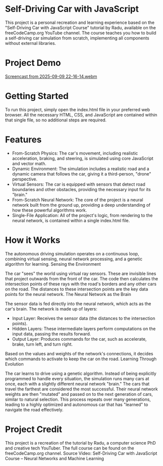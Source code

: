 # Self-Driving Car with JavaScript

This project is a personal recreation and learning experience based on the "Self-Driving Car with JavaScript Course" tutorial by Radu, available on the freeCodeCamp.org YouTube channel. The course teaches you how to build a self-driving car simulation from scratch, implementing all components without external libraries.

# Project Demo
[Screencast from 2025-09-09 22-16-14.webm](https://github.com/user-attachments/assets/fdc429fc-3654-49c0-9c6a-015d076a3ab2)

# Getting Started
To run this project, simply open the index.html file in your preferred web browser. All the necessary HTML, CSS, and JavaScript are contained within that single file, so no additional steps are required.


# Features

  - From-Scratch Physics: The car's movement, including realistic acceleration, braking, and steering, is simulated using core JavaScript and vector math.
  - Dynamic Environment: The simulation includes a realistic road and a dynamic camera that follows the car, giving it a third-person, "drone" perspective.
  - Virtual Sensors: The car is equipped with sensors that detect road boundaries and other obstacles, providing the necessary input for its "brain."
  - From-Scratch Neural Network: The core of the project is a neural network built from the ground up, providing a deep understanding of how these powerful algorithms work.
  - Single-File Application: All of the project's logic, from rendering to the neural network, is contained within a single index.html file.

# How it Works

The autonomous driving simulation operates on a continuous loop, combining virtual sensing, neural network processing, and a genetic algorithm for learning.
Sensing the Environment

The car "sees" the world using virtual ray sensors. These are invisible lines that project outwards from the front of the car. The code then calculates the intersection points of these rays with the road's borders and any other cars on the road. The distances to these intersection points are the key data points for the neural network.
The Neural Network as the Brain

The sensor data is fed directly into the neural network, which acts as the car's brain. The network is made up of layers:

  - Input Layer: Receives the sensor data (the distances to the intersection points).
  - Hidden Layers: These intermediate layers perform computations on the input data, passing the results forward.
  - Output Layer: Produces commands for the car, such as accelerate, brake, turn left, and turn right.

Based on the values and weights of the network's connections, it decides which commands to activate to keep the car on the road.
Learning Through Evolution

The car learns to drive using a genetic algorithm. Instead of being explicitly programmed to handle every situation, the simulation runs many cars at once, each with a slightly different neural network "brain." The cars that travel the farthest are considered the most successful. Their neural network weights are then "mutated" and passed on to the next generation of cars, similar to natural selection. This process repeats over many generations, leading to a highly optimized and autonomous car that has "learned" to navigate the road effectively.

# Project Credit
This project is a recreation of the tutorial by Radu, a computer science PhD and creative tech YouTuber. The full course can be found on the freeCodeCamp.org channel.
Source Video: Self-Driving Car with JavaScript Course – Neural Networks and Machine Learning
